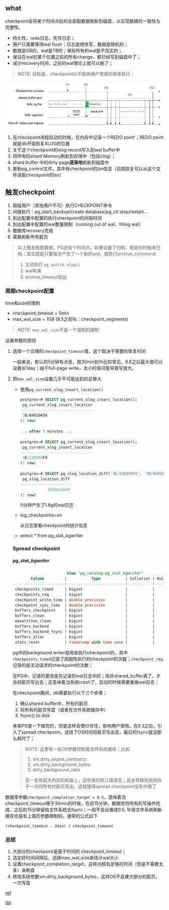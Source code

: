 ## what

checkpoint会将某个时间点前的全部脏数据刷新到磁盘，以实现数据的一致性与完整性。

+ 持久性，redo日志，先写日志；
+ 用户只需要等待wal flush；日志是顺序写，数据是随机的；
+ 数据是GB的，wal是TB的；保存所有的wal是不现实的；
+ 保证在wal的某个位置之前的所有change，都已经写到磁盘中了；
+ 减少recovery时间，之前的wal理论上就可以删了；

> NOTE: 目标是，checkpoint以不影响用户使用的频率执行；

![checkpoint](../image/fig-9-13.png)

1. 在checkpoint进程启动的时候，在内存中记录一个REDO point‘；REDO point就是db开始恢复XLOG的位置
2. 关于这个checkpoint的xlog record写入到wal buffer中
3. 将所有的shard Memory刷新到存储中（包括clog）；
4. shard buffer 中的dirty page**逐渐地**刷新到磁盘中
5. 更新pg_control文件，其中有checkpoint的lsn信息（后期恢复可以从这个文件读取checkpoint的lsn）

## 触发checkpoint

1. 超级用户（其他用户不可）执行CHECKPOINT命令
2. 间接执行：pg_start_backup/create database/pg_ctl stop/restart...
3. 到达配置中配置的执行checkpoint的间隔时间
4. 到达配置中配置的wal数量限制（running out of wal，filling wal）
5. 数据库recovery完成
6. 需要刷新所有脏页

> 以上触发刷脏数据，PG还有个时间点，如果设置了归档，就是何时触发归档；其实就是只要每次产生了一个新的wal，就执行archive_commond:
>
> 1. 主动执行 `pg_switch_xlog()`
> 2. wal写满
> 3. archive_timeout到达

### 周期checkpoint配置

time和size的限制

+ checkpoint_timeout = 5min
+ max_wal_size = 1GB (9.5之前叫：checkpoint_segments)

> NOTE: `max_wal_size`不是一个强制的限制

设置参数的原则

1. 选择一个合理的`checkpoint_timeout`值，这个取决于需要的恢复时间

   一般来说，默认的5分钟有点低，取30min到1h比较常见。9.6之后最大值可以设置长1day；由于full-page write，太小的值可能导致写放大。

2. 把`max_wal_size`设置几乎不可能达到的足够大

   + 使用`pg_current_xlog_insert_location()`

     ```sql
     postgres=# SELECT pg_current_xlog_insert_location();
      pg_current_xlog_insert_location 
     ---------------------------------
      3D/B4020A58
     (1 row)

     ... after 5 minutes ...

     postgres=# SELECT pg_current_xlog_insert_location();
      pg_current_xlog_insert_location 
     ---------------------------------
      3E/2203E0F8
     (1 row)

     postgres=# SELECT pg_xlog_location_diff('3E/2203E0F8', '3D/B4020A58');
      pg_xlog_location_diff 
     -----------------------
                 1845614240
     (1 row)
     ```

     5分钟产生了1.8g的wal日志

   + log_checkpoints=on

     从日志里看checkpoint的统计信息

   + select * from pg_stat_bgwriter

   ### Spread checkpoint

   ##### pg_stat_bgwriter

   ```sql
                           View "pg_catalog.pg_stat_bgwriter"
           Column         |           Type           | Collation | Nullable | Default
   -----------------------+--------------------------+-----------+----------+---------
    checkpoints_timed     | bigint                   |           |          |
    checkpoints_req       | bigint                   |           |          |
    checkpoint_write_time | double precision         |           |          |
    checkpoint_sync_time  | double precision         |           |          |
    buffers_checkpoint    | bigint                   |           |          |
    buffers_clean         | bigint                   |           |          |
    maxwritten_clean      | bigint                   |           |          |
    buffers_backend       | bigint                   |           |          |
    buffers_backend_fsync | bigint                   |           |          |
    buffers_alloc         | bigint                   |           |          |
    stats_reset           | timestamp with time zone |           |          |
   ```

   pg中的background writer是用来执行checkpoint的，其中`checkpoints_timed`记录了周期性执行的checkpoint的次数；`checkpoint_req`记录的是主动请求的checkpoint的次数；

   在PG中，记录的更改是先记录到wal日志中的；除非shared_buffer满了，才会将脏页写出去；这意味着当系统crash了，启动的时候需要重做wal日志；

   在checkpoint期间，db需要执行以下三个步骤；

   1. 确认shared buffer中，所有的脏页
   2. 将所有的脏页写盘（或者在文件系统缓存中）
   3. fsync() to disk

   本来PG是一下做完的，但是这样会使IO夯住，影响用户使用。在8.3之后，引入了spread checkpoint，这给了OS时间将脏页写出去，最后的fsync就没那么耗时了；

   > NOTE: 这里有一些OS参数控制着文件系统缓存；比如
   >
   > 1. vm.dirty_expire_centisecs
   > 2. vm.dirty_background_bytes
   > 3. dirty_background_ratio
   >
   > 在一些有超大内存的机器上，这些值的默认值很高；这会导致系统倾向于一次将所有的脏页写出，这就使得spread checkpoint没有作用了

数据库参数`checkpoint_completion_target = 0.5`，意味着当checkpoint_timeout等于30min的时候，在前15分钟，数据库将所有的写操作完成，之后的15分钟留给文件系统去fsync；一般不会设置成0.5,  毕竟文件系统刷新缓存也是有上面的参数限制的。通常的公式如下

```
(checkpoint_timeout - 2min) / checkpoint_timeout
```



### 总结

1. 大部分的checkpoint是基于时间的 checkpoint_timeout；
2. 选定好时间间隔后，选择max_wal_size来估计wal大小
3. 设置checkpoint_completion_target，这样内核有足够的时间（但是不需要太多）来刷盘
4. 修改系统参数vm.dirty_background_bytes，这样OS不会建大部分的脏页，一次写盘

[ref](https://blog.2ndquadrant.com/basics-of-tuning-checkpoints/)

[dd](http://www.interdb.jp/pg/pgsql09.html)